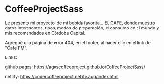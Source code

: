 # CoffeeProjectSass

Le presento mi proyecto, de mi bebida favorita... EL CAFE, donde muestro datos interesantes, tipos, modos de preparación, el consumo en el mundo y mis recomendados en Córdoba Capital.

Agregué una página de error 404, en el footer, al hacer clic en el link de "Cafe FM".


Links:

github pages: https://agoscoffeeproject.github.io/CoffeeProjectSass/

netlify: https://codercoffeeproject.netlify.app/index.html
